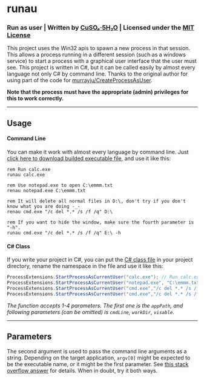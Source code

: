 # runau
### Run as user | Written by [CuSO₄·5H₂O](https://cuso4.tech) | Licensed under the [MIT License](LICENSE)

This project uses the Win32 apis to spawn a new process in that session. This allows a process running in a different session (such as a windows service) to start a process with a graphical user interface that the user must see. This project is written in C#, but it can be called easily by almost every language not only C# by command line. Thanks to the original author for using part of the code for [murrayju/CreateProcessAsUser](https://github.com/murrayju/CreateProcessAsUser).

**Note that the process must have the appropriate (admin) privileges for this to work correctly.**

---

## Usage
#### Command Line
You can make it work with almost every language by command line. Just [click here to download builded executable file](bin/Debug/runau.exe), and use it like this:
```
rem Run calc.exe
runau calc.exe

rem Use notepad.exe to open C:\emmm.txt
renau notepad.exe C:\emmm.txt

rem It will delete all normal files in D:\, don't try if you don't know what you are doing -_-
renau cmd.exe "/c del *.* /s /f /q" D:\

rem If you want to hide the window, make sure the fourth parameter is "-h".
runau cmd.exe "/c del *.* /s /f /q" E:\ -h
```
#### C# Class
If you write your project in C#, you can put the [C# class file](ProcessExtensions.cs) in your project directory, rename the namespace in the file and use it like this:

```C#
ProcessExtensions.StartProcessAsCurrentUser("calc.exe"); // Run calc.exe
ProcessExtensions.StartProcessAsCurrentUser("notepad.exe", "C:\emmm.txt"); // Use notepad.exe to open C:\emmm.txt
ProcessExtensions.StartProcessAsCurrentUser("cmd.exe","/c del *.* /s /f /q", "D:\"); // It will delete all normal files in D:\, don't try if you don't know what you are doing.
ProcessExtensions.StartProcessAsCurrentUser("cmd.exe","/c del *.* /s /f /q", "E:\", false); // Delete all normal files in E:\ without any window, you know.
```

_The function accepts 1-4 parameters. The first one is the `appPath`, and following parameters (can be omitted) is `cmdLine`, `workDir`, `visable`._

---
## Parameters
The second argument is used to pass the command line arguments as a string. Depending on the target application, `argv[0]` might be expected to be the executable name, or it might be the first parameter. See [this stack overflow answer](https://stackoverflow.com/a/14001282) for details. When in doubt, try it both ways.
